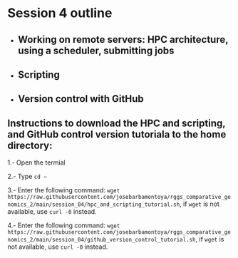 # Session 4 outline

* ## Working on remote servers: HPC architecture, using a scheduler, submitting jobs
* ## Scripting
* ## Version control with GitHub

## Instructions to download the HPC and scripting, and GitHub control version tutoriala to the home directory:
1.- Open the termial
  
2.- Type `cd ~`

3.- Enter the following command: `wget https://raw.githubusercontent.com/josebarbamontoya/rggs_comparative_genomics_2/main/session_04/hpc_and_scripting_tutorial.sh`, if `wget` is not available, use `curl -0` instead.

4.- Enter the following command: `wget https://raw.githubusercontent.com/josebarbamontoya/rggs_comparative_genomics_2/main/session_04/github_version_control_tutorial.sh`, if `wget` is not available, use `curl -0` instead.
